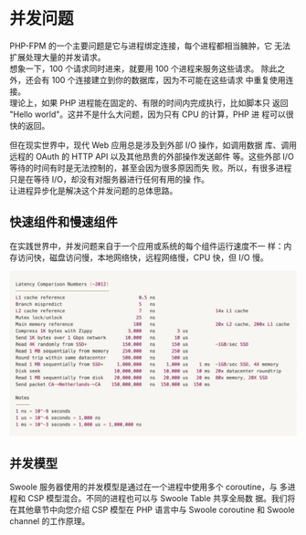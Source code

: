 # 并发问题

PHP-FPM 的一个主要问题是它与进程绑定连接，每个进程都相当臃肿，它
无法扩展处理大量的并发请求。  
想象一下，100 个请求同时进来，就要用 100 个进程来服务这些请求。
除此之外，还会有 100 个连接建立到你的数据库，因为不可能在这些请求
中重复使用连接。  
理论上，如果 PHP 进程能在固定的、有限的时间内完成执行，比如脚本只
返回 "Hello world"。这并不是什么大问题，因为只有 CPU 的计算，PHP 进
程可以很快的返回。  

但在现实世界中，现代 Web 应用总是涉及到外部 I/O 操作，如调用数据
库、调用远程的 OAuth 的 HTTP API 以及其他昂贵的外部操作发送邮件
等。这些外部 I/O 等待的时间有时是无法控制的，甚至会因为很多原因而失
败。所以，有很多进程只是在等待 I/O，却没有对服务器进行任何有用的操
作。  
让进程异步化是解决这个并发问题的总体思路。

## 快速组件和慢速组件
在实践世界中，并发问题来自于一个应用或系统的每个组件运行速度不一
样：内存访问快，磁盘访问慢，本地网络快，远程网络慢，CPU 快，但 I/O
慢。

![速率表](../resource/速率表.png)

## 并发模型

Swoole 服务器使用的并发模型是通过在一个进程中使用多个 coroutine，与
多进程和 CSP 模型混合。不同的进程也可以与 Swoole Table 共享全局数
据。我们将在其他章节中向您介绍 CSP 模型在 PHP 语言中与 Swoole
coroutine 和 Swoole channel 的工作原理。